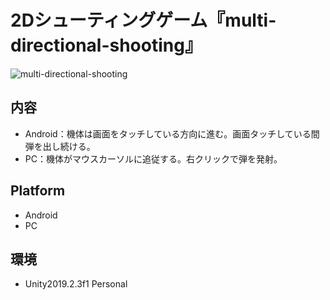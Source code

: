 # 2Dシューティングゲーム『multi-directional-shooting』
![multi-directional-shooting](https://user-images.githubusercontent.com/53622199/84171086-5af48c00-aab5-11ea-812d-60607b89b568.png)

## 内容
- Android：機体は画面をタッチしている方向に進む。画面タッチしている間弾を出し続ける。
- PC：機体がマウスカーソルに追従する。右クリックで弾を発射。

## Platform
* Android
* PC

## 環境
- Unity2019.2.3f1 Personal
